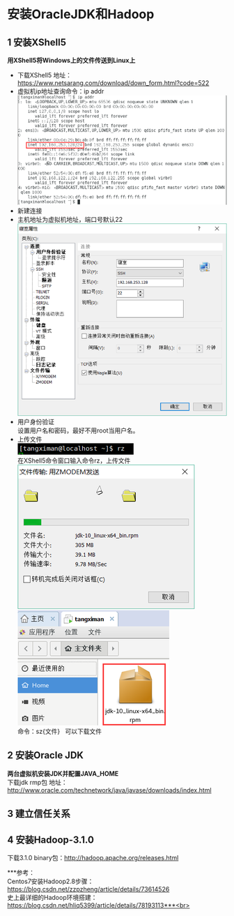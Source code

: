 # 安装OracleJDK和Hadoop
## 1 安装XShell5
**用XShell5将Windows上的文件传送到Linux上**<br>
* 下载XShell5 地址：https://www.netsarang.com/download/down_form.html?code=522<br>
* 虚拟机ip地址查询命令：ip addr<br>
![ip addr](https://github.com/tangxim/Hadoop/blob/master/02-OracleJDK-Hadoop/1-01.png)
* 新建连接<br>
 * 主机地址为虚拟机地址，端口号默认22<br>
 ![新建连接](https://github.com/tangxim/Hadoop/blob/master/02-OracleJDK-Hadoop/1-02.png)
 * 用户身份验证<br>
 设置用户名和密码，最好不用root当用户名。<br>
 * 上传文件<br>
 ![命令rz](https://github.com/tangxim/Hadoop/blob/master/02-OracleJDK-Hadoop/1-03.png)<br>
 在XShell5命令窗口输入命令rz，上传文件<br>
 ![上传中](https://github.com/tangxim/Hadoop/blob/master/02-OracleJDK-Hadoop/1-04.png)<br>
 ![上传成功](https://github.com/tangxim/Hadoop/blob/master/02-OracleJDK-Hadoop/1-05.png)<br>
 命令：sz{文件}   可以下载文件<br>
## 2 安装Oracle JDK
**两台虚拟机安装JDK并配置JAVA_HOME**<br>
下载jdk rmp包 地址：http://www.oracle.com/technetwork/java/javase/downloads/index.html<br>
## 3 建立信任关系
## 4 安装Hadoop-3.1.0
下载3.1.0 binary包：http://hadoop.apache.org/releases.html

***参考：<br>
Centos7安装Hadoop2.8步骤：https://blog.csdn.net/zzpzheng/article/details/73614526<br>
 史上最详细的Hadoop环境搭建：https://blog.csdn.net/hliq5399/article/details/78193113***<br>
